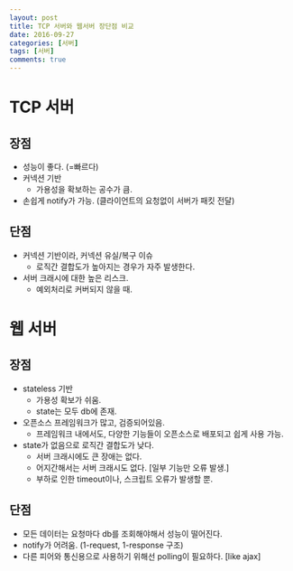 ```yaml
---
layout: post
title: TCP 서버와 웹서버 장단점 비교
date: 2016-09-27
categories: [서버]
tags: [서버]
comments: true
---
```

# TCP 서버

## 장점
* 성능이 좋다. (=빠르다)
* 커넥션 기반
    * 가용성을 확보하는 공수가 큼.
* 손쉽게 notify가 가능. (클라이언트의 요청없이 서버가 패킷 전달)

## 단점
* 커넥션 기반이라, 커넥션 유실/복구 이슈
    * 로직간 결합도가 높아지는 경우가 자주 발생한다.
* 서버 크래시에 대한 높은 리스크.
    * 예외처리로 커버되지 않을 때.

# 웹 서버

## 장점
* stateless 기반
    * 가용성 확보가 쉬움.
    * state는 모두 db에 존재.
* 오픈소스 프레임워크가 많고, 검증되어있음.
    * 프레임워크 내에서도, 다양한 기능들이 오픈소스로 배포되고 쉽게 사용 가능.
* state가 없음으로 로직간 결합도가 낮다.
    * 서버 크래시에도 큰 장애는 없다.
    * 어지간해서는 서버 크래시도 없다. [일부 기능만 오류 발생.]
    * 부하로 인한 timeout이나, 스크립트 오류가 발생할 뿐.

## 단점
* 모든 데이터는 요청마다 db를 조회해야해서 성능이 떨어진다.
* notify가 어려움. (1-request, 1-response 구조)
* 다른 피어와 통신용으로 사용하기 위해선 polling이 필요하다. [like ajax]